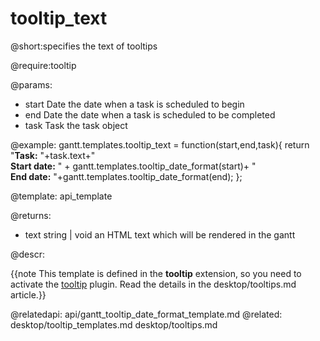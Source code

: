 tooltip_text
=============

@short:specifies the text of tooltips

@require:tooltip

@params: 
- start	Date	the date when a task is scheduled to begin
- end	Date	the date when a task is scheduled to be completed
- task	Task	the task object

@example:
gantt.templates.tooltip_text = function(start,end,task){
	return "<b>Task:</b> "+task.text+"<br/><b>Start date:</b> " + 
    gantt.templates.tooltip_date_format(start)+ 
    "<br/><b>End date:</b> "+gantt.templates.tooltip_date_format(end);
};

@template:	api_template

@returns:
- text		string | void		an HTML text which will be rendered in the gantt

@descr:

{{note This template is defined in the **tooltip** extension, so you need to activate the [tooltip](desktop/extensions_list.md#tooltip) plugin. Read the details in the desktop/tooltips.md article.}}




@relatedapi:
	 api/gantt_tooltip_date_format_template.md
@related:
	desktop/tooltip_templates.md
	desktop/tooltips.md
